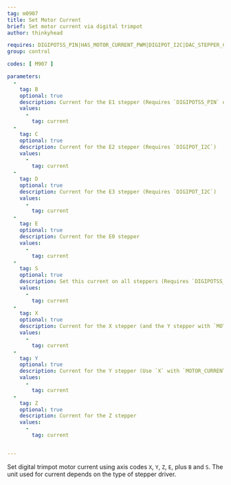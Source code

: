 ```yaml
---
tag: m0907
title: Set Motor Current
brief: Set motor current via digital trimpot
author: thinkyhead

requires: DIGIPOTSS_PIN|HAS_MOTOR_CURRENT_PWM|DIGIPOT_I2C|DAC_STEPPER_CURRENT
group: control

codes: [ M907 ]

parameters:
  -
    tag: B
    optional: true
    description: Current for the E1 stepper (Requires `DIGIPOTSS_PIN` or `DIGIPOT_I2C`)
    values:
      -
        tag: current
  -
    tag: C
    optional: true
    description: Current for the E2 stepper (Requires `DIGIPOT_I2C`)
    values:
      -
        tag: current
  -
    tag: D
    optional: true
    description: Current for the E3 stepper (Requires `DIGIPOT_I2C`)
    values:
      -
        tag: current
  -
    tag: E
    optional: true
    description: Current for the E0 stepper
    values:
      -
        tag: current
  -
    tag: S
    optional: true
    description: Set this current on all steppers (Requires `DIGIPOTSS_PIN` or `DAC_STEPPER_CURRENT`)
    values:
      -
        tag: current
  -
    tag: X
    optional: true
    description: Current for the X stepper (and the Y stepper with `MOTOR_CURRENT_PWM_XY`)
    values:
      -
        tag: current
  -
    tag: Y
    optional: true
    description: Current for the Y stepper (Use `X` with `MOTOR_CURRENT_PWM_XY`)
    values:
      -
        tag: current
  -
    tag: Z
    optional: true
    description: Current for the Z stepper
    values:
      -
        tag: current


---
```


Set digital trimpot motor current using axis codes `X`, `Y`, `Z`, `E`, plus `B` and `S`. The unit used for current depends on the type of stepper driver.
